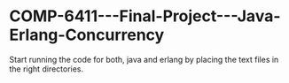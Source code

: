 # COMP-6411---Final-Project---Java-Erlang-Concurrency
Start running the code for both, java and erlang by placing the text files in the right directories.
